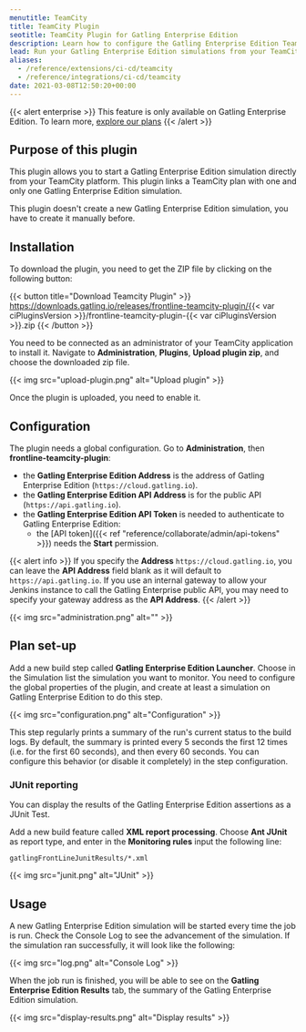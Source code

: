 ```yaml
---
menutitle: TeamCity
title: TeamCity Plugin
seotitle: TeamCity Plugin for Gatling Enterprise Edition
description: Learn how to configure the Gatling Enterprise Edition TeamCity plugin and run your simulations.
lead: Run your Gatling Enterprise Edition simulations from your TeamCity CI.
aliases:
  - /reference/extensions/ci-cd/teamcity
  - /reference/integrations/ci-cd/teamcity
date: 2021-03-08T12:50:20+00:00
---
```


{{< alert enterprise >}}
This feature is only available on Gatling Enterprise Edition. To learn more, [explore our plans](https://gatling.io/pricing?utm_source=docs)
{{< /alert >}}

## Purpose of this plugin

This plugin allows you to start a Gatling Enterprise Edition simulation directly from your TeamCity platform. This plugin links a TeamCity plan with one and only one Gatling Enterprise Edition simulation.

This plugin doesn't create a new Gatling Enterprise Edition simulation, you have to create it manually before.

## Installation

To download the plugin, you need to get the ZIP file by clicking on the following button:

{{< button title="Download Teamcity Plugin" >}}
https://downloads.gatling.io/releases/frontline-teamcity-plugin/{{< var ciPluginsVersion >}}/frontline-teamcity-plugin-{{< var ciPluginsVersion >}}.zip
{{< /button >}}

You need to be connected as an administrator of your TeamCity application to install it. Navigate to **Administration**, **Plugins**, **Upload plugin zip**, and choose the downloaded zip file.

{{< img src="upload-plugin.png" alt="Upload plugin" >}}

Once the plugin is uploaded, you need to enable it.

## Configuration

The plugin needs a global configuration. Go to **Administration**, then **frontline-teamcity-plugin**:

- the **Gatling Enterprise Edition Address** is the address of Gatling Enterprise Edition (`https://cloud.gatling.io`).
- the **Gatling Enterprise Edition API Address** is for the public API (`https://api.gatling.io`).
- the **Gatling Enterprise Edition API Token** is needed to authenticate to Gatling Enterprise Edition:
  - the [API token]({{< ref "reference/collaborate/admin/api-tokens" >}}) needs the **Start** permission.

{{< alert info >}}
If you specify the **Address** `https://cloud.gatling.io`, you can leave the **API Address** field blank as it will default to `https://api.gatling.io`. If you use an internal gateway to allow your Jenkins instance to call the Gatling Enterprise public API, you may need to specify your gateway address as the **API Address**.
{{< /alert >}}

{{< img src="administration.png" alt="" >}}

## Plan set-up

Add a new build step called **Gatling Enterprise Edition Launcher**. Choose in the Simulation list the simulation you want to monitor. You need to configure the global properties of the plugin, and create at least a simulation on Gatling Enterprise Edition to do this step.

{{< img src="configuration.png" alt="Configuration" >}}

This step regularly prints a summary of the run's current status to the build logs. By default, the summary is printed every 5 seconds the first 12 times (i.e. for the first 60 seconds), and then every 60 seconds. You can configure this behavior (or disable it completely) in the step configuration.

### JUnit reporting

You can display the results of the Gatling Enterprise Edition assertions as a JUnit Test.

Add a new build feature called **XML report processing**. Choose **Ant JUnit** as report type, and enter in the **Monitoring rules** input the following line:

`gatlingFrontLineJunitResults/*.xml`

{{< img src="junit.png" alt="JUnit" >}}

## Usage

A new Gatling Enterprise Edition simulation will be started every time the job is run. Check the Console Log to see the advancement of the simulation. If the simulation ran successfully, it will look like the following:

{{< img src="log.png" alt="Console Log" >}}

When the job run is finished, you will be able to see on the **Gatling Enterprise Edition Results** tab, the summary of the Gatling Enterprise Edition simulation.

{{< img src="display-results.png" alt="Display results" >}}
